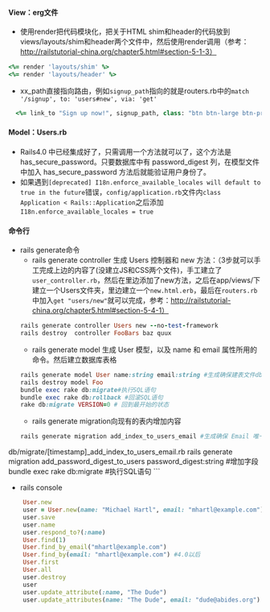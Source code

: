 #### View：erg文件
- 使用render把代码模块化，把关于HTML shim和header的代码放到views/layouts/shim和header两个文件中，然后使用render调用（参考：http://railstutorial-china.org/chapter5.html#section-5-1-3）
```Ruby
<%= render 'layouts/shim' %>
<%= render 'layouts/header' %>
```

- xx_path直接指向路由，例如`signup_path`指向的就是routers.rb中的`match '/signup', to: 'users#new', via: 'get'`
```ruby
  <%= link_to "Sign up now!", signup_path, class: "btn btn-large btn-primary" %>
```

#### Model：Users.rb
- Rails4.0 中已经集成好了，只需调用一个方法就可以了，这个方法是 has_secure_password。只要数据库中有 password_digest 列，在模型文件中加入 has_secure_password 方法后就能验证用户身份了。
- 如果遇到`[deprecated] I18n.enforce_available_locales will default to true in the future`错误，`config/application.rb`文件内`class Application < Rails::Application`之后添加`I18n.enforce_available_locales = true`

#### 命令行
- rails generate命令
    * rails generate controller 生成 Users 控制器和 new 方法：（3步就可以手工完成上边的内容了(没建立JS和CSS两个文件)，手工建立了`user_controller.rb`，然后在里边添加了new方法，之后在app/views/下建立一个Users文件夹，里边建立一个`new.html.erb`，最后在`routers.rb`中加入`get "users/new"`就可以完成，参考：http://railstutorial-china.org/chapter5.html#section-5-4-1）
    ```ruby
    rails generate controller Users new --no-test-framework
    rails destroy  controller FooBars baz quux
    ```
    * rails generate model 生成 User 模型，以及 name 和 email 属性所用的命令。然后建立数据库表格
    ```ruby
    rails generate model User name:string email:string #生成确保建表文件db/migrate/[timestamp]_create_USERS.rb
    rails destroy model Foo
    bundle exec rake db:migrate#执行SQL语句
    bundle exec rake db:rollback #回滚SQL语句
    rake db:migrate VERSION=0 # 回到最开始的状态
    ```
    * rails generate migration向现有的表内增加内容
    ```ruby
    rails generate migration add_index_to_users_email #生成确保 Email 唯一性的迁移文件
db/migrate/[timestamp]_add_index_to_users_email.rb
    rails generate migration add_password_digest_to_users password_digest:string #增加字段
    bundle exec rake db:migrate #执行SQL语句
    ```
- rails console
```ruby
    User.new
    user = User.new(name: "Michael Hartl", email: "mhartl@example.com")
    user.save
    user.name
    user.respond_to?(:name)
    User.find(1)
    User.find_by_email("mhartl@example.com")
    User.find_by(email: "mhartl@example.com") #4.0以后
    User.first
    User.all
    user.destroy
    user
    user.update_attribute(:name, "The Dude")
    user.update_attributes(name: "The Dude", email: "dude@abides.org")
```
